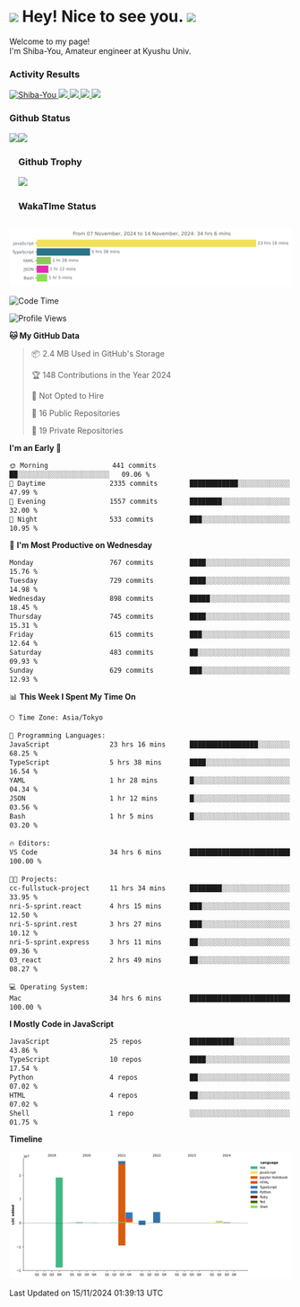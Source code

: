 <h1>
  <img src="https://emojis.slackmojis.com/emojis/images/1531849430/4246/blob-sunglasses.gif?1531849430" width="30"/> 
  Hey! Nice to see you.
  <img src="https://emojis.slackmojis.com/emojis/images/1531849430/4246/blob-sunglasses.gif?1531849430" width="30"/> 
</h1>
<p>
  Welcome to my page! <br />
  I'm Shiba-You, Amateur engineer at Kyushu Univ.
</p>


<h3>
  Activity Results
</h3>
<p align="left"> 
  <!--   GitHub  -->
  <a href="https://github.com/Shiba-You/Shiba-You/">
    <img src="https://komarev.com/ghpvc/?username=Shiba-You" alt="Shiba-You" />
  </a>
  <a href="https://github.com/Shiba-You">
    <img height="20" src="https://img.shields.io/github/followers/Shiba-You?label=follow&logo=github&style=flat" />
  </a>
  
  <!-- Qiita -->
  <a href="http://qiita.com/Shiba-You">
    <img height="20" src="https://qiita-badge.apiapi.app/s/Shiba-You/posts.svg" />
  </a>
  <a href="http://qiita.com/Shiba-You">
    <img height="20" src="https://qiita-badge.apiapi.app/s/Shiba-You/contributions.svg" />
  </a>
  <a href="http://qiita.com/Shiba-You">
    <img height="20" src="https://qiita-badge.apiapi.app/s/Shiba-You/followers.svg" />
  </a>
</p>


<h3>
  Github Status
</h3>
<div>
  <img height="170" align="left" src="https://github-readme-stats.vercel.app/api?username=Shiba-You&theme=tokyonight" />
  <img height="170" src="https://github-readme-stats.vercel.app/api/top-langs/?username=Shiba-You&theme=tokyonight&layout=compact" />
</div>

<h3>
  Github Trophy
</h3>
<div>
  <img width="800" src="https://github-profile-trophy.vercel.app/?username=Shiba-You&theme=tokyonight" />
</div>


<h3>
  WakaTIme Status
</h3>
<img src="https://github.com/Shiba-You/Shiba-You/blob/main/images/stat.svg" alt="Shiba-You WakaTime Activity"/>

<!--START_SECTION:waka-->
![Code Time](http://img.shields.io/badge/Code%20Time-969%20hrs%2010%20mins-blue)

![Profile Views](http://img.shields.io/badge/Profile%20Views-0-blue)

**🐱 My GitHub Data** 

> 📦 2.4 MB Used in GitHub's Storage 
 > 
> 🏆 148 Contributions in the Year 2024
 > 
> 🚫 Not Opted to Hire
 > 
> 📜 16 Public Repositories 
 > 
> 🔑 19 Private Repositories 
 > 
**I'm an Early 🐤** 

```text
🌞 Morning                441 commits         ██░░░░░░░░░░░░░░░░░░░░░░░   09.06 % 
🌆 Daytime                2335 commits        ████████████░░░░░░░░░░░░░   47.99 % 
🌃 Evening                1557 commits        ████████░░░░░░░░░░░░░░░░░   32.00 % 
🌙 Night                  533 commits         ███░░░░░░░░░░░░░░░░░░░░░░   10.95 % 
```
📅 **I'm Most Productive on Wednesday** 

```text
Monday                   767 commits         ████░░░░░░░░░░░░░░░░░░░░░   15.76 % 
Tuesday                  729 commits         ████░░░░░░░░░░░░░░░░░░░░░   14.98 % 
Wednesday                898 commits         █████░░░░░░░░░░░░░░░░░░░░   18.45 % 
Thursday                 745 commits         ████░░░░░░░░░░░░░░░░░░░░░   15.31 % 
Friday                   615 commits         ███░░░░░░░░░░░░░░░░░░░░░░   12.64 % 
Saturday                 483 commits         ██░░░░░░░░░░░░░░░░░░░░░░░   09.93 % 
Sunday                   629 commits         ███░░░░░░░░░░░░░░░░░░░░░░   12.93 % 
```


📊 **This Week I Spent My Time On** 

```text
🕑︎ Time Zone: Asia/Tokyo

💬 Programming Languages: 
JavaScript               23 hrs 16 mins      █████████████████░░░░░░░░   68.25 % 
TypeScript               5 hrs 38 mins       ████░░░░░░░░░░░░░░░░░░░░░   16.54 % 
YAML                     1 hr 28 mins        █░░░░░░░░░░░░░░░░░░░░░░░░   04.34 % 
JSON                     1 hr 12 mins        █░░░░░░░░░░░░░░░░░░░░░░░░   03.56 % 
Bash                     1 hr 5 mins         █░░░░░░░░░░░░░░░░░░░░░░░░   03.20 % 

🔥 Editors: 
VS Code                  34 hrs 6 mins       █████████████████████████   100.00 % 

🐱‍💻 Projects: 
cc-fullstuck-project     11 hrs 34 mins      ████████░░░░░░░░░░░░░░░░░   33.95 % 
nri-5-sprint.react       4 hrs 15 mins       ███░░░░░░░░░░░░░░░░░░░░░░   12.50 % 
nri-5-sprint.rest        3 hrs 27 mins       ███░░░░░░░░░░░░░░░░░░░░░░   10.12 % 
nri-5-sprint.express     3 hrs 11 mins       ██░░░░░░░░░░░░░░░░░░░░░░░   09.36 % 
03_react                 2 hrs 49 mins       ██░░░░░░░░░░░░░░░░░░░░░░░   08.27 % 

💻 Operating System: 
Mac                      34 hrs 6 mins       █████████████████████████   100.00 % 
```

**I Mostly Code in JavaScript** 

```text
JavaScript               25 repos            ███████████░░░░░░░░░░░░░░   43.86 % 
TypeScript               10 repos            ████░░░░░░░░░░░░░░░░░░░░░   17.54 % 
Python                   4 repos             ██░░░░░░░░░░░░░░░░░░░░░░░   07.02 % 
HTML                     4 repos             ██░░░░░░░░░░░░░░░░░░░░░░░   07.02 % 
Shell                    1 repo              ░░░░░░░░░░░░░░░░░░░░░░░░░   01.75 % 
```



**Timeline**

![Lines of Code chart](https://raw.githubusercontent.com/Shiba-You/Shiba-You/main/assets/bar_graph.png)


 Last Updated on 15/11/2024 01:39:13 UTC
<!--END_SECTION:waka-->
